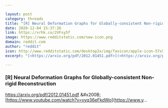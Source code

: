 ```yaml
---

layout: post
category: threads
title: "[R] Neural Deformation Graphs for Globally-consistent Non-rigid Reconstruction"
date: 2020-12-04 15:37:26
link: https://vrhk.co/2VFsy5f
image: https://www.redditstatic.com/new-icon.png
domain: reddit.com
author: "reddit"
icon: http://www.redditstatic.com/desktop2x/img/favicon/apple-icon-57x57.png
excerpt: "[<https://arxiv.org/pdf/2012.01451.pdf>](<https://arxiv.org/pdf/2012.01451.pdf>) &amp;#x200B; [<https://www.youtube.com/watch?v=vyq36eFkdWo>](<https://www.y>..."

---
```


### [R] Neural Deformation Graphs for Globally-consistent Non-rigid Reconstruction

[<https://arxiv.org/pdf/2012.01451.pdf>](<https://arxiv.org/pdf/2012.01451.pdf>) &amp;#x200B; [<https://www.youtube.com/watch?v=vyq36eFkdWo>](<https://www.y>...